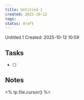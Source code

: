 ```yaml
---
title: Untitled 1
created: 2025-10-12
tags: 
status: draft
---
```

Untitled 1
Created: 2025-10-12 10:59

## Tasks
- [ ] 

## Notes
<% tp.file.cursor() %>
